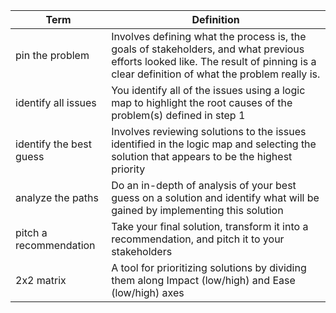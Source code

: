 | Term                    | Definition                                                                                                                                                                          |
| ----------------------- | ----------------------------------------------------------------------------------------------------------------------------------------------------------------------------------- |
| pin the problem         | Involves defining what the process is, the goals of stakeholders, and what previous efforts looked like. The result of pinning is a clear definition of what the problem really is. |
| identify all issues     | You identify all of the issues using a logic map to highlight the root causes of the problem(s) defined in step 1                                                                   |
| identify the best guess | Involves reviewing solutions to the issues identified in the logic map and selecting the solution that appears to be the highest priority                                           |
| analyze the paths       | Do an in-depth of analysis of your best guess on a solution and identify what will be gained by implementing this solution                                                          |
| pitch a recommendation  | Take your final solution, transform it into a recommendation, and pitch it to your stakeholders                                                                                     |
| 2x2 matrix              | A tool for prioritizing solutions by dividing them along Impact (low/high) and Ease (low/high) axes                                                                                 |
